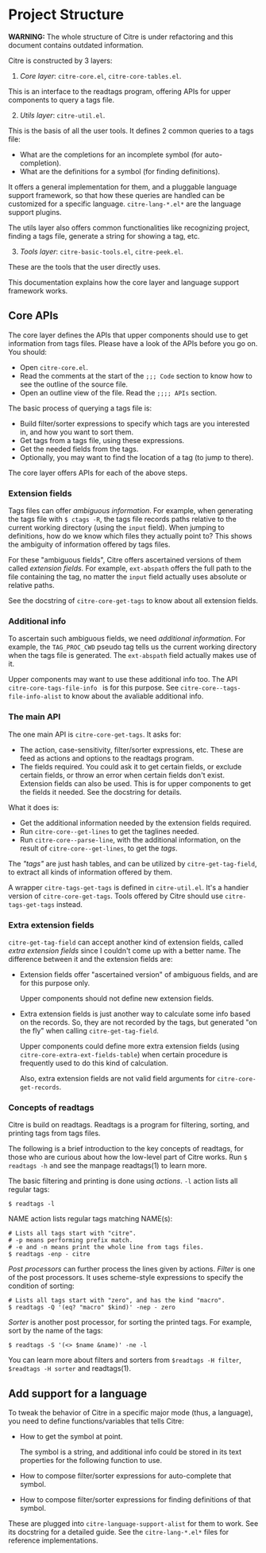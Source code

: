 # Project Structure

**WARNING:** The whole structure of Citre is under refactoring and this
document contains outdated information.

Citre is constructed by 3 layers:

1. *Core layer*: `citre-core.el`, `citre-core-tables.el`.

  This is an interface to the readtags program, offering APIs for upper
  components to query a tags file.

2. *Utils layer*: `citre-util.el`.

  This is the basis of all the user tools. It defines 2 common queries to a
  tags file:

  - What are the completions for an incomplete symbol (for auto-completion).
  - What are the definitions for a symbol (for finding definitions).

  It offers a general implementation for them, and a pluggable language support
  framework, so that how these queries are handled can be customized for a
  specific language. `citre-lang-*.el*` are the language support plugins.

  The utils layer also offers common functionalities like recognizing project,
  finding a tags file, generate a string for showing a tag, etc.

3. *Tools layer*: `citre-basic-tools.el`, `citre-peek.el`.

  These are the tools that the user directly uses.

This documentation explains how the core layer and language support framework
works.

## Core APIs

The core layer defines the APIs that upper components should use to get
information from tags files. Please have a look of the APIs before you go on.
You should:

- Open `citre-core.el`.
- Read the comments at the start of the `;;; Code` section to know how to see
  the outline of the source file.
- Open an outline view of the file. Read the `;;;; APIs` section.

The basic process of querying a tags file is:

- Build filter/sorter expressions to specify which tags are you interested in,
  and how you want to sort them.
- Get tags from a tags file, using these expressions.
- Get the needed fields from the tags.
- Optionally, you may want to find the location of a tag (to jump to there).

The core layer offers APIs for each of the above steps.

### Extension fields

Tags files can offer *ambiguous information*. For example, when generating the
tags file with `$ ctags -R`, the tags file records paths relative to the
current working directory (using the `input` field). When jumping to
definitions, how do we know which files they actually point to? This shows the
ambiguity of information offered by tags files.

For these "ambiguous fields", Citre offers ascertained versions of them called
*extension fields*. For example, `ext-abspath` offers the full path to the file
containing the tag, no matter the `input` field actually uses absolute or
relative paths.

See the docstring of `citre-core-get-tags` to know about all extension fields.

### Additional info

To ascertain such ambiguous fields, we need *additional information*. For
example, the `TAG_PROC_CWD` pseudo tag tells us the current working directory
when the tags file is generated. The `ext-abspath` field actually makes use of
it.

Upper components may want to use these additional info too. The API
`citre-core-tags-file-info ` is for this purpose. See
`citre-core--tags-file-info-alist` to know about the avaliable additional info.

### The main API

The one main API is `citre-core-get-tags`. It asks for:

- The action, case-sensitivity, filter/sorter expressions, etc. These
  are feed as actions and options to the readtags program.
- The fields required. You could ask it to get certain fields, or
  exclude certain fields, or throw an error when certain fields don't
  exist. Extension fields can also be used. This is for upper components
  to get the fields it needed. See the docstring for details.

What it does is:

- Get the additional information needed by the extension fields
  required.
- Run `citre-core--get-lines` to get the taglines needed.
- Run `citre-core--parse-line`, with the additional information, on the
  result of `citre-core--get-lines`, to get the *tags*.

The *"tags"* are just hash tables, and can be utilized by
`citre-get-tag-field`, to extract all kinds of information offered by them.

A wrapper `citre-tags-get-tags` is defined in `citre-util.el`. It's a handier
version of `citre-core-get-tags`. Tools offered by Citre should use
`citre-tags-get-tags` instead.

### Extra extension fields

`citre-get-tag-field` can accept another kind of extension fields,
called *extra extension fields* since I couldn't come up with a better
name. The difference between it and the extension fields are:

- Extension fields offer "ascertained version" of ambiguous fields, and
  are for this purpose only.

  Upper components should not define new extension fields.

- Extra extension fields is just another way to calculate some info based on
  the records. So, they are not recorded by the tags, but generated "on the
  fly" when calling `citre-get-tag-field`.

  Upper components could define more extra extension fields (using
  `citre-core-extra-ext-fields-table`) when certain procedure is frequently
  used to do this kind of calculation.

  Also, extra extension fields are not valid field arguments for
  `citre-core-get-records`.

### Concepts of readtags

Citre is build on readtags. Readtags is a program for filtering, sorting, and
printing tags from tags files.

The following is a brief introduction to the key concepts of readtags, for
those who are curious about how the low-level part of Citre works. Run `$
readtags -h` and see the manpage readtags(1) to learn more.

The basic filtering and printing is done using *actions*. `-l` action lists all
regular tags:

``` console
$ readtags -l
```

NAME action lists regular tags matching NAME(s):

``` console
# Lists all tags start with "citre".
# -p means performing prefix match.
# -e and -n means print the whole line from tags files.
$ readtags -enp - citre
```

*Post processors* can further process the lines given by actions. *Filter* is
one of the post processors. It uses scheme-style expressions to specify the
condition of sorting:

``` console
# Lists all tags start with "zero", and has the kind "macro".
$ readtags -Q '(eq? "macro" $kind)' -nep - zero
```

*Sorter* is another post processor, for sorting the printed tags. For
example, sort by the name of the tags:

``` console
$ readtags -S '(<> $name &name)' -ne -l
```

You can learn more about filters and sorters from `$readtags -H filter`,
`$readtags -H sorter` and readtags(1).

## Add support for a language

To tweak the behavior of Citre in a specific major mode (thus, a language), you
need to define functions/variables that tells Citre:

- How to get the symbol at point.

  The symbol is a string, and additional info could be stored in its text
  properties for the following function to use.

- How to compose filter/sorter expressions for auto-complete that symbol.

- How to compose filter/sorter expressions for finding definitions of that
  symbol.

These are plugged into `citre-language-support-alist` for them to work. See its
docstring for a detailed guide. See the `citre-lang-*.el*` files for reference
implementations.
